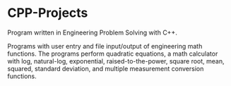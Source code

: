 # CPP-Projects
Program written in Engineering Problem Solving with C++.

Programs with user entry and file input/output of engineering math functions.  The programs perform quadratic equations, a math calculator with log, natural-log, exponential, raised-to-the-power, square root, mean, squared, standard deviation, and multiple measurement conversion functions.
